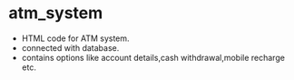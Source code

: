# atm_system
- HTML code for ATM system.
- connected with database.
- contains options like account details,cash withdrawal,mobile recharge etc.
